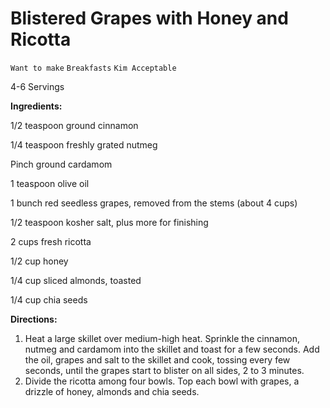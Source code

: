 # Blistered Grapes with Honey and Ricotta

`Want to make` `Breakfasts` `Kim Acceptable`

4-6 Servings

**Ingredients:**

1/2 teaspoon ground cinnamon

1/4 teaspoon freshly grated nutmeg 

Pinch ground cardamom 

1 teaspoon olive oil 

1 bunch red seedless grapes, removed from the stems (about 4 cups) 

1/2 teaspoon kosher salt, plus more for finishing 

2 cups fresh ricotta 

1/2 cup honey 

1/4 cup sliced almonds, toasted 

1/4 cup chia seeds 

**Directions:**

1. Heat a large skillet over medium-high heat. Sprinkle the cinnamon, nutmeg and cardamom into the skillet and toast for a few seconds. Add the oil, grapes and salt to the skillet and cook, tossing every few seconds, until the grapes start to blister on all sides, 2 to 3 minutes.
2. Divide the ricotta among four bowls. Top each bowl with grapes, a drizzle of honey, almonds and chia seeds.

